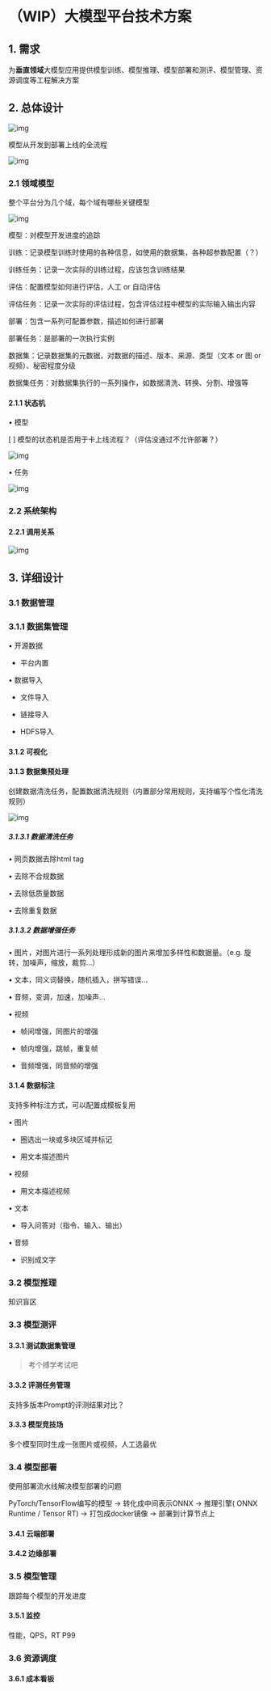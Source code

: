 # （**WIP**）大模型平台技术方案

 

## 1. 需求

为**垂直领域**大模型应用提供模型训练、模型推理、模型部署和测评、模型管理、资源调度等工程解决方案

 

## 2. 总体设计

![img](images/clip_image002.jpg)

 

模型从开发到部署上线的全流程

![img](images/clip_image004.jpg)

 

### 2.1 领域模型

  整个平台分为几个域，每个域有哪些关键模型  

![img](images/clip_image006.jpg)

 

模型：对模型开发进度的追踪

训练：记录模型训练时使用的各种信息，如使用的数据集，各种超参数配置（？）

训练任务：记录一次实际的训练过程，应该包含训练结果

评估：配置模型如何进行评估，人工 or 自动评估

评估任务：记录一次实际的评估过程，包含评估过程中模型的实际输入输出内容

部署：包含一系列可配置参数，描述如何进行部署

部署任务：是部署的一次执行实例

数据集：记录数据集的元数据，对数据的描述、版本、来源、类型（文本 or 图 or 视频）、秘密程度分级

数据集任务：对数据集执行的一系列操作，如数据清洗、转换、分割、增强等

 

#### 2.1.1 状态机

•     模型

[ ] 模型的状态机是否用于卡上线流程？（评估没通过不允许部署？）

![img](images/clip_image008.jpg)

 

•     任务

![img](images/clip_image010.jpg)

 

### 2.2 **系统架构**

#### 2.2.1 **调用关系**

![img](images/call_stack.png)

 

 

## 3. **详细设计**

### 3.1 **数据管理**

### 3.1.1 **数据集管理**

•     开源数据

- 平台内置

•     数据导入

-    文件导入

-    链接导入

-    HDFS导入

#### 3.1.2 **可视化**

 

 

#### 3.1.3 **数据集预处理**

创建数据清洗任务，配置数据清洗规则（内置部分常用规则，支持编写个性化清洗规则）

![img](images/clip_image014.jpg)

 

##### 3.1.3.1 **数据清洗任务**

•     网页数据去除html tag

•     去除不合规数据

•     去除低质量数据

•     去除重复数据

 

##### 3.1.3.2 **数据增强任务**

•     图片，对图片进行一系列处理形成新的图片来增加多样性和数据量。（e.g. 旋转，加噪声，缩放，裁剪...）

•     文本，同义词替换，随机插入，拼写错误...

•     音频，变调，加速，加噪声...

•     视频

-    帧间增强，同图片的增强

-    帧内增强，跳帧，重复帧

-    音频增强，同音频的增强

 

#### 3.1.4 **数据标注**

支持多种标注方式，可以配置成模板复用

•     图片

-    圈选出一块或多块区域并标记

-    用文本描述图片

•     视频

-    用文本描述视频

•     文本

-    导入问答对（指令、输入、输出）

•     音频

-    识别成文字

 

### 3.2 **模型推理**

知识盲区

 

### 3.3 **模型测评**

#### 3.3.1 **测试数据集管理**
> 考个搏学考试吧

#### 3.3.2 **评测任务管理**

支持多版本Prompt的评测结果对比？

 

#### 3.3.3 **模型竞技场**

多个模型同时生成一张图片或视频，人工选最优

 

### 3.4 **模型部署**

使用部署流水线解决模型部署的问题

PyTorch/TensorFlow编写的模型 -> 转化成中间表示ONNX -> 推理引擎( ONNX Runtime / Tensor RT) -> 打包成docker镜像 -> 部署到计算节点上

#### 3.4.1 **云端部署**

#### 3.4.2 **边缘部署**

 

### 3.5 **模型管理**

跟踪每个模型的开发进度

 

#### 3.5.1 **监控**

性能，QPS，RT P99

 

### 3.6 **资源调度**

#### 3.6.1 **成本看板**

 

 